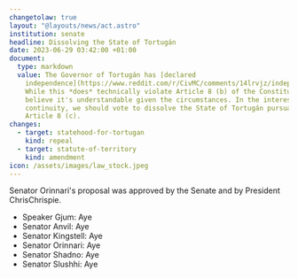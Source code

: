 ```yaml
---
changetolaw: true
layout: "@layouts/news/act.astro"
institution: senate
headline: Dissolving the State of Tortugán
date: 2023-06-29 03:42:00 +01:00
document:
  type: markdown
  value: The Governor of Tortugán has [declared
    independence](https://www.reddit.com/r/CivMC/comments/14lrvjz/independence_post_on_behalf_of_tortugan_leadership/).
    While this *does* technically violate Article 8 (b) of the Constitution, I
    believe it's understandable given the circumstances. In the interest of
    continuity, we should vote to dissolve the State of Tortugán pursuant to
    Article 8 (c).
changes:
  - target: statehood-for-tortugan
    kind: repeal
  - target: statute-of-territory
    kind: amendment
icon: /assets/images/law_stock.jpeg
---
```

Senator Orinnari's proposal was approved by the Senate and by President ChrisChrispie.<!--more-->

- Speaker Gjum: Aye
- Senator Anvil: Aye
- Senator Kingstell: Aye
- Senator Orinnari: Aye
- Senator Shadno: Aye
- Senator Slushhi: Aye

